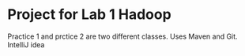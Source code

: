 # Project for Lab 1 Hadoop

Practice 1 and prctice 2 are two different classes.
Uses Maven and Git.
IntelliJ idea
